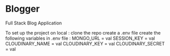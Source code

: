 # Blogger

Full Stack Blog Application

To set up the project on local :
clone the repo
create a .env file
create the following variables in .env file :
MONGO_URL = val
SESSION_KEY = val
CLOUDINARY_NAME = val
CLOUDINARY_KEY = val
CLOUDINARY_SECRET = val
